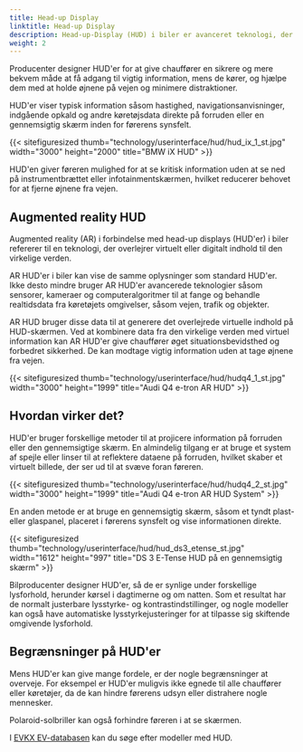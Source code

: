 ```yaml
---
title: Head-up Display
linktitle: Head-up Display
description: Head-up-Display (HUD) i biler er avanceret teknologi, der projicerer information på forruden eller en gennemsigtig skærm, så føreren kan se vigtige data uden at tage øjnene fra vejen.
weight: 2
---
```

<!-- markdownlint-disable MD033 -->
Producenter designer HUD'er for at give chauffører en sikrere og mere bekvem måde at få adgang til vigtig information, mens de kører, og hjælpe dem med at holde øjnene på vejen og minimere distraktioner.

HUD'er viser typisk information såsom hastighed, navigationsanvisninger, indgående opkald og andre køretøjsdata direkte på forruden eller en gennemsigtig skærm inden for førerens synsfelt.

{{< sitefiguresized thumb="technology/userinterface/hud/hud_ix_1_st.jpg" width="3000" height="2000" title="BMW iX HUD" >}}

HUD'en giver føreren mulighed for at se kritisk information uden at se ned på instrumentbrættet eller infotainmentskærmen, hvilket reducerer behovet for at fjerne øjnene fra vejen.

## Augmented reality HUD

Augmented reality (AR) i forbindelse med head-up displays (HUD'er) i biler refererer til en teknologi, der overlejrer virtuelt eller digitalt indhold til den virkelige verden.

AR HUD'er i biler kan vise de samme oplysninger som standard HUD'er. Ikke desto mindre bruger AR HUD'er avancerede teknologier såsom sensorer, kameraer og computeralgoritmer til at fange og behandle realtidsdata fra køretøjets omgivelser, såsom vejen, trafik og objekter.

AR HUD bruger disse data til at generere det overlejrede virtuelle indhold på HUD-skærmen. Ved at kombinere data fra den virkelige verden med virtuel information kan AR HUD'er give chauffører øget situationsbevidsthed og forbedret sikkerhed. De kan modtage vigtig information uden at tage øjnene fra vejen.

{{< sitefiguresized thumb="technology/userinterface/hud/hudq4_1_st.jpg" width="3000" height="1999" title="Audi Q4 e-tron AR HUD" >}}

## Hvordan virker det?

HUD'er bruger forskellige metoder til at projicere information på forruden eller den gennemsigtige skærm. En almindelig tilgang er at bruge et system af spejle eller linser til at reflektere dataene på forruden, hvilket skaber et virtuelt billede, der ser ud til at svæve foran føreren.

{{< sitefiguresized thumb="technology/userinterface/hud/hudq4_2_st.jpg" width="3000" height="1999" title="Audi Q4 e-tron AR HUD System" >}}

En anden metode er at bruge en gennemsigtig skærm, såsom et tyndt plast- eller glaspanel, placeret i førerens synsfelt og vise informationen direkte.

{{< sitefiguresized thumb="technology/userinterface/hud/hud_ds3_etense_st.jpg" width="1612" height="997" title="DS 3 E-Tense HUD på en gennemsigtig skærm" >}}

Bilproducenter designer HUD'er, så de er synlige under forskellige lysforhold, herunder kørsel i dagtimerne og om natten. Som et resultat har de normalt justerbare lysstyrke- og kontrastindstillinger, og nogle modeller kan også have automatiske lysstyrkejusteringer for at tilpasse sig skiftende omgivende lysforhold.

## Begrænsninger på HUD'er

Mens HUD'er kan give mange fordele, er der nogle begrænsninger at overveje. For eksempel er HUD'er muligvis ikke egnede til alle chauffører eller køretøjer, da de kan hindre førerens udsyn eller distrahere nogle mennesker.

Polaroid-solbriller kan også forhindre føreren i at se skærmen.

I [EVKX EV-databasen](../../evsearch/) kan du søge efter modeller med HUD.
